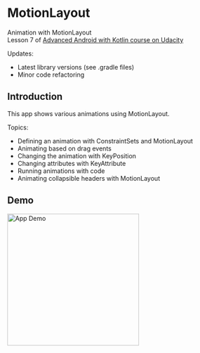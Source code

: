 # MotionLayout

Animation with MotionLayout  
Lesson 7 of [Advanced Android with Kotlin course on Udacity](https://classroom.udacity.com/courses/ud940)

Updates:

* Latest library versions (see .gradle files)
* Minor code refactoring

## Introduction

This app shows various animations using MotionLayout.

Topics:

* Defining an animation with ConstraintSets and MotionLayout
* Animating based on drag events
* Changing the animation with KeyPosition
* Changing attributes with KeyAttribute
* Running animations with code
* Animating collapsible headers with MotionLayout

## Demo

<img src="screenshots/app-demo.gif" alt="App Demo" width="300"/>